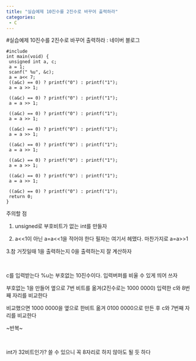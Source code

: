 ```yaml
---
title: "실습예제 10진수를 2진수로 바꾸어 출력하라"
categories:
 - C
---
```

#실습예제 10진수를 2진수로 바꾸어 출력하라 : 네이버 블로그









```
#include
int main(void) {
 unsigned int a, c;
 a = 1;
 scanf(" %u", &c);
 a = a<< 7;
 ((a&c) == 0) ? printf("0") : printf("1");
 a = a >> 1;
 
 ((a&c) == 0) ? printf("0") : printf("1");
 a = a >> 1;
 
 ((a&c) == 0) ? printf("0") : printf("1");
 a = a >> 1;
 
 ((a&c) == 0) ? printf("0") : printf("1");
 a = a >> 1;
 
 ((a&c) == 0) ? printf("0") : printf("1");
 a = a >> 1;
 
 ((a&c) == 0) ? printf("0") : printf("1");
 a = a >> 1;
 
 ((a&c) == 0) ? printf("0") : printf("1");
 a = a >> 1;
 
 ((a&c) == 0) ? printf("0") : printf("1");
 return 0;
}
```





 


주의할 점

1. unsigned로 부호비트가 없는 int를 만들자

2. a<<1이 아닌 a=a<<1을 적어야 한다 필자는 여기서 헤맸다. 마찬가지로 a=a>>1

3.참 거짓일때 1을 출력하는지 0을 출력하는지 잘 계산하자

​

c를 입력받는다 %u는 부호없는 10진수이다. 입력버퍼를 비울 수 있게 띄어 쓰자

부호없는 1을 만들어 옆으로 7번 비트를 옮겨(2진수로는 1000 0000) 입력한 c와 8번째 자리를 비교한다

비교했으면 1000 0000을 옆으로 한비트 옮겨 0100 0000으로 만든 후 c와 7번째 자리를 비교한다

~반복~

​

int가 32비트인가? 쓸 수 있으니 꼭 8자리로 하지 않아도 될 듯 하다




 

